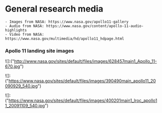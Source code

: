 
# General research media

    - Images from NASA: https://www.nasa.gov/apollo11-gallery
    - Audio from NASA: https://www.nasa.gov/content/apollo-11-audio-highlights
    - Video from NASA: https://www.nasa.gov/multimedia/hd/apollo11_hdpage.html

### Apollo 11 landing site images

[Apollo 11 revisted LROC]:("http://www.nasa.gov/mission_pages/LRO/news/apollo-11.html")
![]:("http://www.nasa.gov/sites/default/files/images/628457main1_Apollo_11-670.jpg")

[A second look at Apollo 11]:("https://www.nasa.gov/mission_pages/LRO/multimedia/lroimages/lroc_20090929_apollo11.html#.VT5cf61Viko")
![]:("https://www.nasa.gov/sites/default/files/images/390490main_apollo11_20090929_540.jpg")

[LRO gets additional look at Apollo 11 landing site]:("https://www.nasa.gov/mission_pages/LRO/multimedia/lroimages/lroc_200911109_apollo11.html#.VT5cdK1Viko")
![]:("https://www.nasa.gov/sites/default/files/images/400201main1_lroc_apollo11_20091109_540.jpg")

